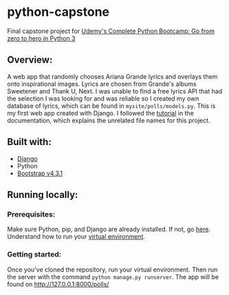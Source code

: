 # python-capstone
Final capstone project for [Udemy's Complete Python Bootcamp: Go from zero to hero in Python 3](https://www.udemy.com/complete-python-bootcamp/)

## Overview:
A web app that randomly chooses Ariana Grande lyrics and overlays them onto inspirational images. Lyrics are chosen from Grande's albums Sweetener and Thank U, Next. I was unable to find a free lyrics API that had the selection I was looking for and was reliable so I created my own database of lyrics, which can be found in `mysite/polls/models.py`. This is my first web app created with Django. I followed the [tutorial](https://docs.djangoproject.com/en/2.2/intro/) in the documentation, which explains the unrelated file names for this project.

## Built with:
* [Django](https://www.djangoproject.com/)
* Python
* [Bootstrap v4.3.1](https://getbootstrap.com/)

## Running locally:
### Prerequisites:
Make sure Python, pip, and Django are already installed. If not, go [here](https://docs.djangoproject.com/en/2.2/topics/install/). Understand how to run your [virtual environment](https://docs.djangoproject.com/en/2.2/intro/contributing/#getting-a-copy-of-django-s-development-version).

### Getting started:
Once you've cloned the repository, run your virtual environment. Then run the server with the command `python manage.py runserver`. The app will be found on http://127.0.0.1:8000/polls/
